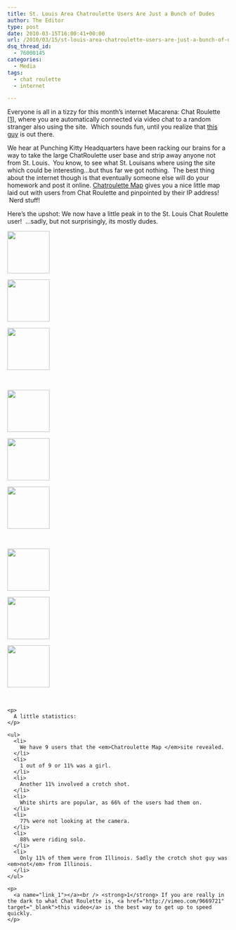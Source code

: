 ```yaml
---
title: St. Louis Area Chatroulette Users Are Just a Bunch of Dudes
author: The Editor
type: post
date: 2010-03-15T16:00:41+00:00
url: /2010/03/15/st-louis-area-chatroulette-users-are-just-a-bunch-of-dudes/
dsq_thread_id:
  - 76000145
categories:
  - Media
tags:
  - chat roulette
  - internet

---
```

Everyone is all in a tizzy for this month&#8217;s internet Macarena: Chat Roulette [[1][1]], where you are automatically connected via video chat to a random stranger also using the site.  Which sounds fun, until you realize that <a href="http://punchingkitty.com/wp-content/uploads/2010/03/chatroulette.jpeg" target="_blank">this guy</a> is out there.

We hear at Punching Kitty Headquarters have been racking our brains for a way to take the large ChatRoulette user base and strip away anyone not from St. Louis.  You know, to see what St. Louisans where using the site which could be interesting&#8230;but thus far we got nothing.  The best thing about the internet though is that eventually someone else will do your homework and post it online.  <a href="http://www.chatroulettemap.com/" target="_blank">Chatroulette Map</a> gives you a nice little map laid out with users from Chat Roulette and pinpointed by their IP address!  Nerd stuff!

Here&#8217;s the upshot: We now have a little peak in to the St. Louis Chat Roulette user!  &#8230;sadly, but not surprisingly, its mostly dudes.

<div id='gallery-12' class='gallery galleryid-3549 gallery-columns-3 gallery-size-thumbnail'>
  <dl class='gallery-item'>
    <dt class='gallery-icon landscape'>
      <a href='http://punchingkitty.com/2010/03/15/st-louis-area-chatroulette-users-are-just-a-bunch-of-dudes/chatroulette_5/'><img width="96" height="96" src="http://media.punchingkitty.com/wordpress/2010/03/chatroulette_5-150x150.jpg" class="attachment-thumbnail size-thumbnail" alt="" /></a>
    </dt>
  </dl>
  
  <dl class='gallery-item'>
    <dt class='gallery-icon landscape'>
      <a href='http://punchingkitty.com/2010/03/15/st-louis-area-chatroulette-users-are-just-a-bunch-of-dudes/chatroulette_8/'><img width="96" height="96" src="http://media.punchingkitty.com/wordpress/2010/03/chatroulette_8-150x150.jpg" class="attachment-thumbnail size-thumbnail" alt="" /></a>
    </dt>
  </dl>
  
  <dl class='gallery-item'>
    <dt class='gallery-icon landscape'>
      <a href='http://punchingkitty.com/2010/03/15/st-louis-area-chatroulette-users-are-just-a-bunch-of-dudes/chatroulette_2/'><img width="96" height="96" src="http://media.punchingkitty.com/wordpress/2010/03/chatroulette_2-150x150.jpg" class="attachment-thumbnail size-thumbnail" alt="" /></a>
    </dt>
  </dl>
  
  <p>
    <br style="clear: both" />
  </p>
  
  <dl class='gallery-item'>
    <dt class='gallery-icon landscape'>
      <a href='http://punchingkitty.com/2010/03/15/st-louis-area-chatroulette-users-are-just-a-bunch-of-dudes/chatroulette_7/'><img width="96" height="96" src="http://media.punchingkitty.com/wordpress/2010/03/chatroulette_7-150x150.jpg" class="attachment-thumbnail size-thumbnail" alt="" /></a>
    </dt>
  </dl>
  
  <dl class='gallery-item'>
    <dt class='gallery-icon landscape'>
      <a href='http://punchingkitty.com/2010/03/15/st-louis-area-chatroulette-users-are-just-a-bunch-of-dudes/chatroulette_0/'><img width="96" height="96" src="http://media.punchingkitty.com/wordpress/2010/03/chatroulette_0-150x150.jpg" class="attachment-thumbnail size-thumbnail" alt="" /></a>
    </dt>
  </dl>
  
  <dl class='gallery-item'>
    <dt class='gallery-icon landscape'>
      <a href='http://punchingkitty.com/2010/03/15/st-louis-area-chatroulette-users-are-just-a-bunch-of-dudes/chatroulette_6/'><img width="96" height="96" src="http://media.punchingkitty.com/wordpress/2010/03/chatroulette_6-150x150.jpg" class="attachment-thumbnail size-thumbnail" alt="" /></a>
    </dt>
  </dl>
  
  <p>
    <br style="clear: both" />
  </p>
  
  <dl class='gallery-item'>
    <dt class='gallery-icon landscape'>
      <a href='http://punchingkitty.com/2010/03/15/st-louis-area-chatroulette-users-are-just-a-bunch-of-dudes/chatroulette_3/'><img width="96" height="96" src="http://media.punchingkitty.com/wordpress/2010/03/chatroulette_3-150x150.jpg" class="attachment-thumbnail size-thumbnail" alt="" /></a>
    </dt>
  </dl>
  
  <dl class='gallery-item'>
    <dt class='gallery-icon landscape'>
      <a href='http://punchingkitty.com/2010/03/15/st-louis-area-chatroulette-users-are-just-a-bunch-of-dudes/chatroulette_1/'><img width="96" height="96" src="http://media.punchingkitty.com/wordpress/2010/03/chatroulette_1-150x150.jpg" class="attachment-thumbnail size-thumbnail" alt="" /></a>
    </dt>
  </dl>
  
  <dl class='gallery-item'>
    <dt class='gallery-icon landscape'>
      <a href='http://punchingkitty.com/2010/03/15/st-louis-area-chatroulette-users-are-just-a-bunch-of-dudes/chatroulette_4/'><img width="96" height="96" src="http://media.punchingkitty.com/wordpress/2010/03/chatroulette_4-150x150.jpg" class="attachment-thumbnail size-thumbnail" alt="" /></a>
    </dt>
  </dl>
  
  <p>
    <br style="clear: both" /> </div> 
    
    <p>
      A little statistics:
    </p>
    
    <ul>
      <li>
        We have 9 users that the <em>Chatroulette Map </em>site revealed.
      </li>
      <li>
        1 out of 9 or 11% was a girl.
      </li>
      <li>
        Another 11% involved a crotch shot.
      </li>
      <li>
        White shirts are popular, as 66% of the users had them on.
      </li>
      <li>
        77% were not looking at the camera.
      </li>
      <li>
        88% were riding solo.
      </li>
      <li>
        Only 11% of them were from Illinois. Sadly the crotch shot guy was <em>not</em> from Illinois.
      </li>
    </ul>
    
    <p>
      <a name="link_1"></a><br /> <strong>1</strong> If you are really in the dark to what Chat Roulette is, <a href="http://vimeo.com/9669721" target="_blank">this video</a> is the best way to get up to speed quickly.
    </p>

 [1]: #link_1